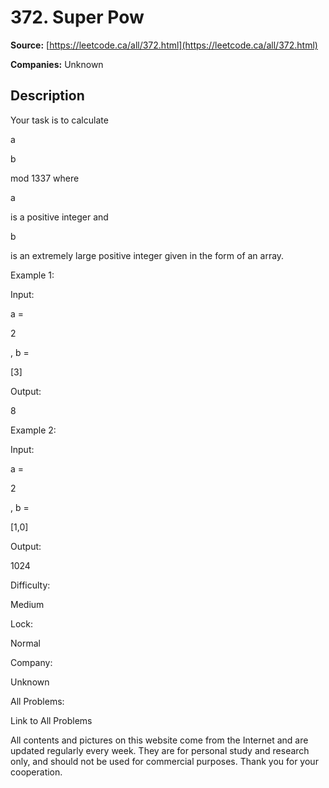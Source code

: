 # 372. Super Pow

**Source:** [https://leetcode.ca/all/372.html](https://leetcode.ca/all/372.html)

**Companies:** Unknown

## Description

Your task is to calculate

a

b

mod 1337 where

a

is a positive
        integer and

b

is an extremely large positive integer given in the form of an array.

Example 1:

Input:

a =

2

, b =

[3]

Output:

8

Example 2:

Input:

a =

2

, b =

[1,0]

Output:

1024

Difficulty:

Medium

Lock:

Normal

Company:

Unknown

All Problems:

Link to All Problems

All contents and pictures on this website come from the Internet and are updated regularly every week. They are for personal study and research only, and should not be used for commercial purposes. Thank you for your cooperation.

